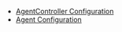 - [AgentController Configuration](ControllerConfiguration.md)
- [Agent Configuration](AgentConfiguration.md)
